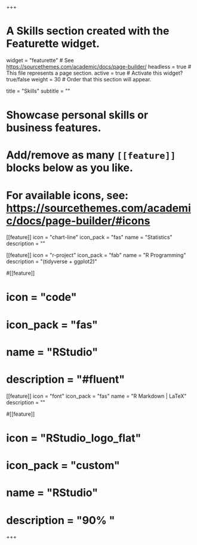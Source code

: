 +++
# A Skills section created with the Featurette widget.
widget = "featurette"  # See https://sourcethemes.com/academic/docs/page-builder/
headless = true  # This file represents a page section.
active = true  # Activate this widget? true/false
weight = 30  # Order that this section will appear.

title = "Skills"
subtitle = ""

# Showcase personal skills or business features.
# 
# Add/remove as many `[[feature]]` blocks below as you like.
# 
# For available icons, see: https://sourcethemes.com/academic/docs/page-builder/#icons

[[feature]]
  icon = "chart-line"
  icon_pack = "fas"
  name = "Statistics"
  description = ""  

[[feature]]
  icon = "r-project"
  icon_pack = "fab"
  name = "R Programming"
  description = "(tidyverse + ggplot2)"

#[[feature]]
#  icon = "code"
#  icon_pack = "fas"
#  name = "RStudio"
#  description = "#fluent"

[[feature]]
  icon = "font"
  icon_pack = "fas"
  name = "R Markdown | LaTeX"
  description = "" 
  
#[[feature]]
#  icon = "RStudio_logo_flat"
#  icon_pack = "custom"
#  name = "RStudio"
#  description = "90% " 
+++
